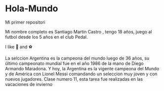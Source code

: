 # Hola-Mundo

Mi primer repositori

Mi nombre completo es Santiago Martin Castro , tengo 18 años, juego al futbol desde los 5  años en el club Pedal.

I like 🍦 and ⚽

La selccion Argentina es la campeona del mundo luego de 36 años, su último campeonato mundial fue en el año 1986 de la mano de Diego Armando Maradona.
Y hoy, la Argentina es la vigente campeona del Mundo y de América con Lionel Messi comandando un seleccion muy joven y con nuevos jugadores.
Clase numero 11, esta tarea fue realizadas en las vacaciones de invierno
